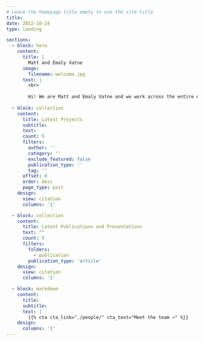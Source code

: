 ```yaml
---
# Leave the homepage title empty to use the site title
title:
date: 2022-10-24
type: landing

sections:
  - block: hero
    content:
      title: |
        Matt and Emaly Vatne
      image:
        filename: welcome.jpg
      text: |
        <br>
        
        Hi! We are Matt and Emaly Vatne and we work across the entire data lifecycle for Ohio State Athletics and also lead the contextualization of data and translation to action that helps put athletes in the best position to perform. The purpose of this site is to serve as a portfolio of our work and demonstrate our growth over time.
  
  - block: collection
    content:
      title: Latest Projects
      subtitle:
      text:
      count: 5
      filters:
        author: ''
        category: ''
        exclude_featured: false
        publication_type: ''
        tag: ''
      offset: 0
      order: desc
      page_type: post
    design:
      view: citation
      columns: '1'

  - block: collection
    content:
      title: Latest Publications and Presentations
      text: ""
      count: 5
      filters:
        folders:
          - publication
        publication_type: 'article'
    design:
      view: citation
      columns: '1'

  - block: markdown
    content:
      title:
      subtitle:
      text: |
        {{% cta cta_link="./people/" cta_text="Meet the team →" %}}
    design:
      columns: '1'
---
```

